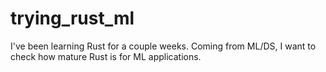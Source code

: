 # trying_rust_ml
I've been learning Rust for a couple weeks. Coming from ML/DS, I want to check how mature Rust is for ML applications.


